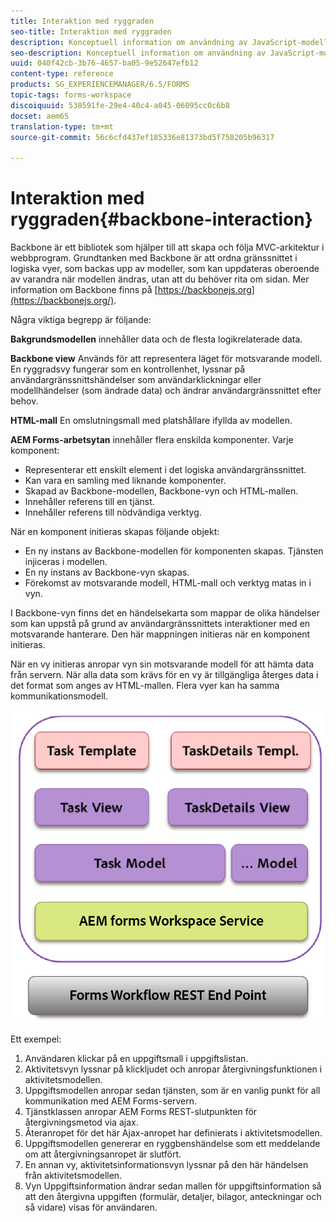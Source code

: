 ```yaml
---
title: Interaktion med ryggraden
seo-title: Interaktion med ryggraden
description: Konceptuell information om användning av JavaScript-modeller med ryggraden på arbetsytan i AEM Forms.
seo-description: Konceptuell information om användning av JavaScript-modeller med ryggraden på arbetsytan i AEM Forms.
uuid: 040f42cb-3b76-4657-ba05-9e52647efb12
content-type: reference
products: SG_EXPERIENCEMANAGER/6.5/FORMS
topic-tags: forms-workspace
discoiquuid: 538591fe-29e4-40c4-a045-06095cc0c6b8
docset: aem65
translation-type: tm+mt
source-git-commit: 56c6cfd437ef185336e81373bd5f758205b96317

---
```



# Interaktion med ryggraden{#backbone-interaction}

Backbone är ett bibliotek som hjälper till att skapa och följa MVC-arkitektur i webbprogram. Grundtanken med Backbone är att ordna gränssnittet i logiska vyer, som backas upp av modeller, som kan uppdateras oberoende av varandra när modellen ändras, utan att du behöver rita om sidan. Mer information om Backbone finns på [https://backbonejs.org](https://backbonejs.org/).

Några viktiga begrepp är följande:

**Bakgrundsmodellen** innehåller data och de flesta logikrelaterade data.

**Backbone view** Används för att representera läget för motsvarande modell. En ryggradsvy fungerar som en kontrollenhet, lyssnar på användargränssnittshändelser som användarklickningar eller modellhändelser (som ändrade data) och ändrar användargränssnittet efter behov.

**HTML-mall** En omslutningsmall med platshållare ifyllda av modellen.

**AEM Forms-arbetsytan** innehåller flera enskilda komponenter. Varje komponent:

* Representerar ett enskilt element i det logiska användargränssnittet.
* Kan vara en samling med liknande komponenter.
* Skapad av Backbone-modellen, Backbone-vyn och HTML-mallen.
* Innehåller referens till en tjänst.
* Innehåller referens till nödvändiga verktyg.

När en komponent initieras skapas följande objekt:

* En ny instans av Backbone-modellen för komponenten skapas. Tjänsten injiceras i modellen.
* En ny instans av Backbone-vyn skapas.
* Förekomst av motsvarande modell, HTML-mall och verktyg matas in i vyn.

I Backbone-vyn finns det en händelsekarta som mappar de olika händelser som kan uppstå på grund av användargränssnittets interaktioner med en motsvarande hanterare. Den här mappningen initieras när en komponent initieras.

När en vy initieras anropar vyn sin motsvarande modell för att hämta data från servern. När alla data som krävs för en vy är tillgängliga återges data i det format som anges av HTML-mallen. Flera vyer kan ha samma kommunikationsmodell.

![](do-not-localize/aem_forms_workflow.png)

Ett exempel:

1. Användaren klickar på en uppgiftsmall i uppgiftslistan.
1. Aktivitetsvyn lyssnar på klickljudet och anropar återgivningsfunktionen i aktivitetsmodellen.
1. Uppgiftsmodellen anropar sedan tjänsten, som är en vanlig punkt för all kommunikation med AEM Forms-servern.
1. Tjänstklassen anropar AEM Forms REST-slutpunkten för återgivningsmetod via ajax.
1. Återanropet för det här Ajax-anropet har definierats i aktivitetsmodellen.
1. Uppgiftsmodellen genererar en ryggbenshändelse som ett meddelande om att återgivningsanropet är slutfört.
1. En annan vy, aktivitetsinformationsvyn lyssnar på den här händelsen från aktivitetsmodellen.
1. Vyn Uppgiftsinformation ändrar sedan mallen för uppgiftsinformation så att den återgivna uppgiften (formulär, detaljer, bilagor, anteckningar och så vidare) visas för användaren.
